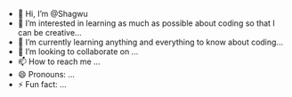 - 👋 Hi, I’m @Shagwu
- 👀 I’m interested in learning as much as possible about coding so that I can be creative...
- 🌱 I’m currently learning anything and everything to know about coding...
- 💞️ I’m looking to collaborate on ...
- 📫 How to reach me ...
- 😄 Pronouns: ...
- ⚡ Fun fact: ...

<!---
Shagwu/Shagwu is a ✨ special ✨ repository because its `README.md` (this file) appears on your GitHub profile.
You can click the Preview link to take a look at your changes.
--->
